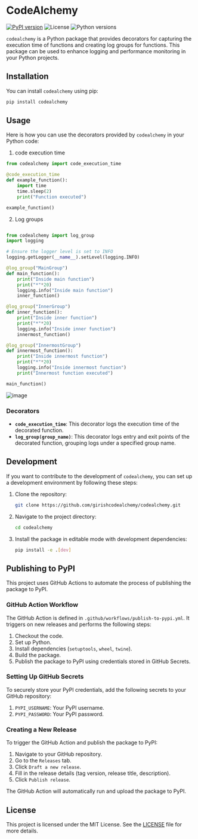 # CodeAlchemy
[![PyPI version](https://img.shields.io/pypi/v/codealchemy)](https://pypi.org/project/codealchemy/)
![License](https://img.shields.io/pypi/l/codealchemy)
![Python versions](https://img.shields.io/pypi/pyversions/codealchemy)

`codealchemy` is a Python package that provides decorators for capturing the execution time of functions and creating log groups for functions. This package can be used to enhance logging and performance monitoring in your Python projects.

## Installation

You can install `codealchemy` using pip:

```sh
pip install codealchemy
```

## Usage

Here is how you can use the decorators provided by `codealchemy` in your Python code:

1. code execution time

```python
from codealchemy import code_execution_time

@code_execution_time
def example_function():
    import time
    time.sleep(2)
    print("Function executed")

example_function()
```

2. Log groups

```python

from codealchemy import log_group
import logging

# Ensure the logger level is set to INFO
logging.getLogger(__name__).setLevel(logging.INFO)

@log_group("MainGroup")
def main_function():
    print("Inside main function")
    print("*"*20)
    logging.info("Inside main function")
    inner_function()

@log_group("InnerGroup")
def inner_function():
    print("Inside inner function")
    print("*"*20)
    logging.info("Inside inner function")
    innermost_function()

@log_group("InnermostGroup")
def innermost_function():
    print("Inside innermost function")
    print("*"*20)
    logging.info("Inside innermost function")
    print("Innermost function executed")

main_function()
```
![image](https://github.com/user-attachments/assets/15495373-711d-4b72-9fbb-32acb80c110b)

### Decorators

- **`code_execution_time`**: This decorator logs the execution time of the decorated function.
- **`log_group(group_name)`**: This decorator logs entry and exit points of the decorated function, grouping logs under a specified group name.

## Development

If you want to contribute to the development of `codealchemy`, you can set up a development environment by following these steps:

1.  Clone the repository:
    ```sh
    git clone https://github.com/girishcodealchemy/codealchemy.git
    ```
2.  Navigate to the project directory:
    ```sh
    cd codealchemy
    ```
3.  Install the package in editable mode with development dependencies:
    ```sh
    pip install -e .[dev]
    ```

## Publishing to PyPI

This project uses GitHub Actions to automate the process of publishing the package to PyPI.

### GitHub Action Workflow

The GitHub Action is defined in `.github/workflows/publish-to-pypi.yml`. It triggers on new releases and performs the following steps:

1.  Checkout the code.
2.  Set up Python.
3.  Install dependencies (`setuptools`, `wheel`, `twine`).
4.  Build the package.
5.  Publish the package to PyPI using credentials stored in GitHub Secrets.

### Setting Up GitHub Secrets

To securely store your PyPI credentials, add the following secrets to your GitHub repository:

1.  `PYPI_USERNAME`: Your PyPI username.
2.  `PYPI_PASSWORD`: Your PyPI password.

### Creating a New Release

To trigger the GitHub Action and publish the package to PyPI:

1.  Navigate to your GitHub repository.
2.  Go to the `Releases` tab.
3.  Click `Draft a new release`.
4.  Fill in the release details (tag version, release title, description).
5.  Click `Publish release`.

The GitHub Action will automatically run and upload the package to PyPI.

## License

This project is licensed under the MIT License. See the [LICENSE](./LICENSE) file for more details.
